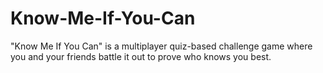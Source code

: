 # Know-Me-If-You-Can
"Know Me If You Can" is a multiplayer quiz-based challenge game where you and your friends battle it out to prove who knows you best.
